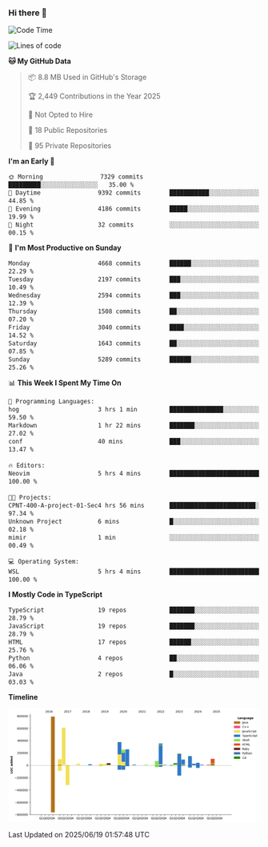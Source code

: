 ### Hi there 👋

<!--
**Clumsy-Coder/Clumsy-Coder** is a ✨ _special_ ✨ repository because its `README.md` (this file) appears on your GitHub profile.

Here are some ideas to get you started:

- 🔭 I’m currently working on ...
- 🌱 I’m currently learning ...
- 👯 I’m looking to collaborate on ...
- 🤔 I’m looking for help with ...
- 💬 Ask me about ...
- 📫 How to reach me: ...
- 😄 Pronouns: ...
- ⚡ Fun fact: ...
-->

<!-- anmol098/waka-readme-stats -->
<!--START_SECTION:waka-->
![Code Time](http://img.shields.io/badge/Code%20Time-1%2C275%20hrs%2019%20mins-blue)

![Lines of code](https://img.shields.io/badge/From%20Hello%20World%20I%27ve%20Written-3.6%20million%20lines%20of%20code-blue)

**🐱 My GitHub Data** 

> 📦 8.8 MB Used in GitHub's Storage 
 > 
> 🏆 2,449 Contributions in the Year 2025
 > 
> 🚫 Not Opted to Hire
 > 
> 📜 18 Public Repositories 
 > 
> 🔑 95 Private Repositories 
 > 
**I'm an Early 🐤** 

```text
🌞 Morning                7329 commits        █████████░░░░░░░░░░░░░░░░   35.00 % 
🌆 Daytime                9392 commits        ███████████░░░░░░░░░░░░░░   44.85 % 
🌃 Evening                4186 commits        █████░░░░░░░░░░░░░░░░░░░░   19.99 % 
🌙 Night                  32 commits          ░░░░░░░░░░░░░░░░░░░░░░░░░   00.15 % 
```
📅 **I'm Most Productive on Sunday** 

```text
Monday                   4668 commits        ██████░░░░░░░░░░░░░░░░░░░   22.29 % 
Tuesday                  2197 commits        ███░░░░░░░░░░░░░░░░░░░░░░   10.49 % 
Wednesday                2594 commits        ███░░░░░░░░░░░░░░░░░░░░░░   12.39 % 
Thursday                 1508 commits        ██░░░░░░░░░░░░░░░░░░░░░░░   07.20 % 
Friday                   3040 commits        ████░░░░░░░░░░░░░░░░░░░░░   14.52 % 
Saturday                 1643 commits        ██░░░░░░░░░░░░░░░░░░░░░░░   07.85 % 
Sunday                   5289 commits        ██████░░░░░░░░░░░░░░░░░░░   25.26 % 
```


📊 **This Week I Spent My Time On** 

```text
💬 Programming Languages: 
hog                      3 hrs 1 min         ███████████████░░░░░░░░░░   59.50 % 
Markdown                 1 hr 22 mins        ███████░░░░░░░░░░░░░░░░░░   27.02 % 
conf                     40 mins             ███░░░░░░░░░░░░░░░░░░░░░░   13.47 % 

🔥 Editors: 
Neovim                   5 hrs 4 mins        █████████████████████████   100.00 % 

🐱‍💻 Projects: 
CPNT-400-A-project-01-Sec4 hrs 56 mins       ████████████████████████░   97.34 % 
Unknown Project          6 mins              █░░░░░░░░░░░░░░░░░░░░░░░░   02.18 % 
mimir                    1 min               ░░░░░░░░░░░░░░░░░░░░░░░░░   00.49 % 

💻 Operating System: 
WSL                      5 hrs 4 mins        █████████████████████████   100.00 % 
```

**I Mostly Code in TypeScript** 

```text
TypeScript               19 repos            ███████░░░░░░░░░░░░░░░░░░   28.79 % 
JavaScript               19 repos            ███████░░░░░░░░░░░░░░░░░░   28.79 % 
HTML                     17 repos            ██████░░░░░░░░░░░░░░░░░░░   25.76 % 
Python                   4 repos             ██░░░░░░░░░░░░░░░░░░░░░░░   06.06 % 
Java                     2 repos             █░░░░░░░░░░░░░░░░░░░░░░░░   03.03 % 
```



**Timeline**

![Lines of Code chart](https://raw.githubusercontent.com/Clumsy-Coder/Clumsy-Coder/main/assets/bar_graph.png)


 Last Updated on 2025/06/19 01:57:48 UTC
<!--END_SECTION:waka-->
